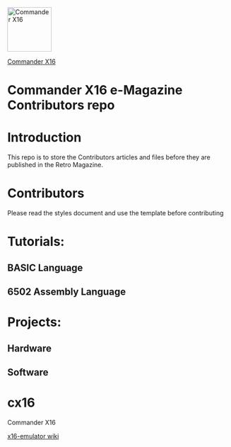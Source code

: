 <img src="https://cldup.com/ldK0mW2kct.png" alt="Commander X16" width="100" height="100">
  
[Commander X16](http://commanderx16.com)

#  Commander X16 e-Magazine Contributors repo

# Introduction
This repo is to store the Contributors articles and files before they are published in the Retro Magazine.

# Contributors
Please read the styles document and use the template before contributing 

# Tutorials:
## BASIC Language

## 6502 Assembly Language

# Projects:
## Hardware
## Software 



# cx16
Commander X16 


[x16-emulator wiki](https://github.com/commanderx16/x16-emulator/wiki)







